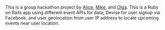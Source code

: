This is a group hackathon project by [Alice](https://github.com/aliceFung/team3project), [Mike](https://github.com/mikebutts/team3project), and [Olga](https://github.com/ayva/team3project). This is a Ruby on Rails app using different event APIs for data, Devise for user signup via Facebook, and user geolocation from user IP address to locate upcoming events near user location.